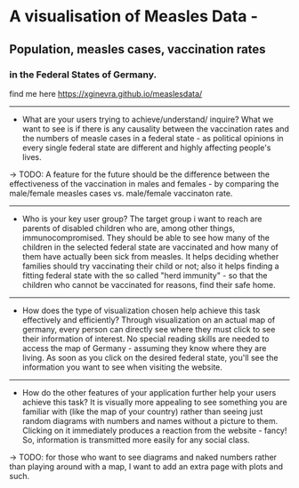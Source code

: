 # A visualisation of Measles Data - 
## Population, measles cases, vaccination rates
### in the Federal States of Germany.
find me here https://xginevra.github.io/measlesdata/
 
------
- What are your users trying to achieve/understand/ inquire?
What we want to see is if there is any causality between the vaccination rates and 
the numbers of measle cases in a federal state - as political opinions in 
every single federal state are different and highly affecting people's lives.

-> TODO: A feature for the future should be the difference between the effectiveness 
of the vaccination in males and females - by comparing the male/female measles cases vs. 
male/female vaccinaton rate. 

-------
- Who is your key user group?
  The target group i want to reach are parents of disabled children who are, among other things, immunocompromised. They should be able to see how many of the children in the selected
  federal state are vaccinated and how many of them have actually been sick from measles. It helps deciding whether families should try vaccinating their child or
  not; also it helps finding a fitting federal state with the so called "herd immunity" - so that the children who cannot be vaccinated for reasons, find their safe home.

-----
- How does the type of visualization chosen help achieve this task effectively and efficiently?
Through visualization on an actual map of germany, every person can directly see
where they must click to see their information of interest. No special reading skills 
are needed to access the map of Germany - assuming they know where they are living. 
As soon as you click on the desired federal state, you'll see the information you want
to see when visiting the website. 

------
- How do the other features of your application further help your users achieve this task?
It is visually more appealing to see something you are familiar with (like the map of your country) rather than seeing just 
random diagrams with numbers and names without a picture to them. Clicking on it immediately produces a reaction from the website -
fancy! 
So, information is transmitted more easily for any social class.

-> TODO: for those who want to see diagrams and naked numbers rather than playing around with a map, I want to add an extra page with 
plots and such.


